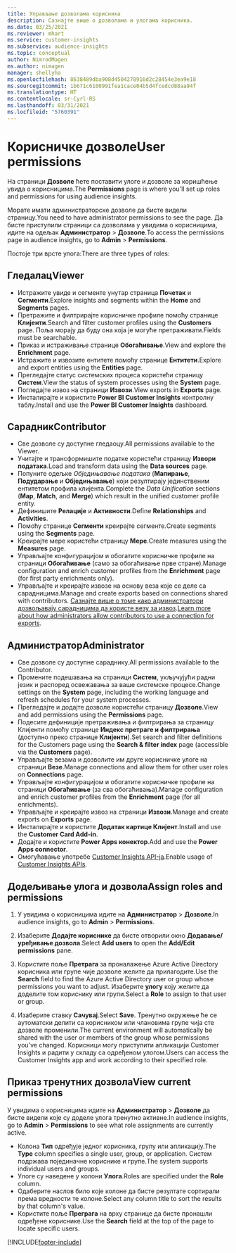 ```yaml
---
title: Управљање дозволама корисника
description: Сазнајте више о дозволама и улогама корисника.
ms.date: 03/25/2021
ms.reviewer: mhart
ms.service: customer-insights
ms.subservice: audience-insights
ms.topic: conceptual
author: NimrodMagen
ms.author: nimagen
manager: shellyha
ms.openlocfilehash: 8638489dba908d4504278916d2c28454e3ea9e18
ms.sourcegitcommit: 1b671c6100991fea1cace04b5d4fcedcd88aa94f
ms.translationtype: HT
ms.contentlocale: sr-Cyrl-RS
ms.lasthandoff: 03/31/2021
ms.locfileid: "5760391"
---
```

# <a name="user-permissions"></a><span data-ttu-id="8b85f-103">Корисничке дозволе</span><span class="sxs-lookup"><span data-stu-id="8b85f-103">User permissions</span></span>

<span data-ttu-id="8b85f-104">На страници **Дозволе** ћете поставити улоге и дозволе за коришћење увида о корисницима.</span><span class="sxs-lookup"><span data-stu-id="8b85f-104">The **Permissions** page is where you'll set up roles and permissions for using audience insights.</span></span>

<span data-ttu-id="8b85f-105">Морате имати администраторске дозволе да бисте видели страницу.</span><span class="sxs-lookup"><span data-stu-id="8b85f-105">You need to have administrator permissions to see the page.</span></span> <span data-ttu-id="8b85f-106">Да бисте приступили страници са дозволама у увидима о корисницима, идите на одељак **Администратор** > **Дозволе**.</span><span class="sxs-lookup"><span data-stu-id="8b85f-106">To access the permissions page in audience insights, go to **Admin** > **Permissions**.</span></span>

<span data-ttu-id="8b85f-107">Постоје три врсте улога:</span><span class="sxs-lookup"><span data-stu-id="8b85f-107">There are three types of roles:</span></span>

## <a name="viewer"></a><span data-ttu-id="8b85f-108">Гледалац</span><span class="sxs-lookup"><span data-stu-id="8b85f-108">Viewer</span></span>

- <span data-ttu-id="8b85f-109">Истражите увиде и сегменте унутар страница **Почетак** и **Сегменти**.</span><span class="sxs-lookup"><span data-stu-id="8b85f-109">Explore insights and segments within the **Home** and **Segments** pages.</span></span>
- <span data-ttu-id="8b85f-110">Претражите и филтрирајте корисничке профиле помоћу странице **Клијенти**.</span><span class="sxs-lookup"><span data-stu-id="8b85f-110">Search and filter customer profiles using the **Customers** page.</span></span> <span data-ttu-id="8b85f-111">Поља морају да буду она која је могуће претраживати.</span><span class="sxs-lookup"><span data-stu-id="8b85f-111">Fields must be searchable.</span></span>
- <span data-ttu-id="8b85f-112">Приказ и истраживање странице **Обогаћивање**.</span><span class="sxs-lookup"><span data-stu-id="8b85f-112">View and explore the **Enrichment** page.</span></span>
- <span data-ttu-id="8b85f-113">Истражите и извозите ентитете помоћу странице **Ентитети**.</span><span class="sxs-lookup"><span data-stu-id="8b85f-113">Explore and export entities using the **Entities** page.</span></span>
- <span data-ttu-id="8b85f-114">Прегледајте статус системских процеса користећи страницу **Систем**.</span><span class="sxs-lookup"><span data-stu-id="8b85f-114">View the status of system processes  using the **System** page.</span></span>
- <span data-ttu-id="8b85f-115">Погледајте извоз на страници **Извози**.</span><span class="sxs-lookup"><span data-stu-id="8b85f-115">View exports in **Exports** page.</span></span>
- <span data-ttu-id="8b85f-116">Инсталирајте и користите **Power BI Customer Insights** контролну таблу.</span><span class="sxs-lookup"><span data-stu-id="8b85f-116">Install and use the **Power BI Customer Insights** dashboard.</span></span>

## <a name="contributor"></a><span data-ttu-id="8b85f-117">Сарадник</span><span class="sxs-lookup"><span data-stu-id="8b85f-117">Contributor</span></span>

- <span data-ttu-id="8b85f-118">Све дозволе су доступне гледаоцу.</span><span class="sxs-lookup"><span data-stu-id="8b85f-118">All permissions available to the Viewer.</span></span>
- <span data-ttu-id="8b85f-119">Учитајте и трансформишите податке користећи страницу **Извори података**.</span><span class="sxs-lookup"><span data-stu-id="8b85f-119">Load and transform data using the **Data sources** page.</span></span>
- <span data-ttu-id="8b85f-120">Попуните одељке *Обједињавање података* (**Мапирање**, **Подударање** и **Обједињавање**) који резултирају јединственим ентитетом профила клијента.</span><span class="sxs-lookup"><span data-stu-id="8b85f-120">Complete the *Data Unification* sections (**Map**, **Match**, and **Merge**) which result in the unified customer profile entity.</span></span>
- <span data-ttu-id="8b85f-121">Дефинишите **Релације** и **Активности**.</span><span class="sxs-lookup"><span data-stu-id="8b85f-121">Define **Relationships** and **Activities**.</span></span>
- <span data-ttu-id="8b85f-122">Помоћу странице **Сегменти** креирајте сегменте.</span><span class="sxs-lookup"><span data-stu-id="8b85f-122">Create segments using the **Segments** page.</span></span>
- <span data-ttu-id="8b85f-123">Креирајте мере користећи страницу **Мере**.</span><span class="sxs-lookup"><span data-stu-id="8b85f-123">Create measures using the **Measures** page.</span></span>
- <span data-ttu-id="8b85f-124">Управљајте конфигурацијом и обогатите корисничке профиле на страници **Обогаћивање** (само за обогаћивање прве стране).</span><span class="sxs-lookup"><span data-stu-id="8b85f-124">Manage configuration and enrich customer profiles from the **Enrichment** page (for first party enrichments only).</span></span>
- <span data-ttu-id="8b85f-125">Управљајте и креирајте извозе на основу веза које се деле са сарадницима.</span><span class="sxs-lookup"><span data-stu-id="8b85f-125">Manage and create exports based on connections shared with contributors.</span></span> <span data-ttu-id="8b85f-126">[Сазнајте више о томе како администратори дозвољавају сарадницима да користе везу за извоз](connections.md#allow-contributors-to-use-a-connection-for-exports).</span><span class="sxs-lookup"><span data-stu-id="8b85f-126">[Learn more about how administrators allow contributors to use a connection for exports](connections.md#allow-contributors-to-use-a-connection-for-exports).</span></span>

## <a name="administrator"></a><span data-ttu-id="8b85f-127">Администратор</span><span class="sxs-lookup"><span data-stu-id="8b85f-127">Administrator</span></span>

- <span data-ttu-id="8b85f-128">Све дозволе су доступне сараднику.</span><span class="sxs-lookup"><span data-stu-id="8b85f-128">All permissions available to the Contributor.</span></span>
- <span data-ttu-id="8b85f-129">Промените подешавања на страници **Систем**, укључујући радни језик и распоред освежавања за ваше системске процесе.</span><span class="sxs-lookup"><span data-stu-id="8b85f-129">Change settings on the **System** page, including the working language and refresh schedules for your system processes.</span></span>
- <span data-ttu-id="8b85f-130">Прегледајте и додајте дозволе користећи страницу **Дозволе**.</span><span class="sxs-lookup"><span data-stu-id="8b85f-130">View and add permissions using the **Permissions** page.</span></span>
- <span data-ttu-id="8b85f-131">Подесите дефиниције претраживања и филтрирања за страницу Клијенти помоћу странице **Индекс претраге и филтрирања** (доступно преко странице **Клијенти**).</span><span class="sxs-lookup"><span data-stu-id="8b85f-131">Set search and filter definitions for the Customers page using the **Search & filter index** page (accessible via the **Customers** page).</span></span>
- <span data-ttu-id="8b85f-132">Управљајте везама и дозволите им друге корисничке улоге на страници **Везе**.</span><span class="sxs-lookup"><span data-stu-id="8b85f-132">Manage connections and allow them for other user roles on **Connections** page.</span></span>
- <span data-ttu-id="8b85f-133">Управљајте конфигурацијом и обогатите корисничке профиле на страници **Обогаћивање** (за сва обогаћивања).</span><span class="sxs-lookup"><span data-stu-id="8b85f-133">Manage configuration and enrich customer profiles from the **Enrichment** page (for all enrichments).</span></span>
- <span data-ttu-id="8b85f-134">Управљајте и креирајте извоз на страници **Извози**.</span><span class="sxs-lookup"><span data-stu-id="8b85f-134">Manage and create exports on **Exports** page.</span></span>
- <span data-ttu-id="8b85f-135">Инсталирајте и користите **Додатак картице Клијент**.</span><span class="sxs-lookup"><span data-stu-id="8b85f-135">Install and use the **Customer Card Add-in**.</span></span>
- <span data-ttu-id="8b85f-136">Додајте и користите **Power Apps конектор**.</span><span class="sxs-lookup"><span data-stu-id="8b85f-136">Add and use the **Power Apps connector**.</span></span>
- <span data-ttu-id="8b85f-137">Омогућавање употребе [Customer Insights API-ја](apis.md).</span><span class="sxs-lookup"><span data-stu-id="8b85f-137">Enable usage of [Customer Insights APIs](apis.md).</span></span>

## <a name="assign-roles-and-permissions"></a><span data-ttu-id="8b85f-138">Додељивање улога и дозвола</span><span class="sxs-lookup"><span data-stu-id="8b85f-138">Assign roles and permissions</span></span>

1. <span data-ttu-id="8b85f-139">У увидима о корисницима идите на **Администратор** > **Дозволе**.</span><span class="sxs-lookup"><span data-stu-id="8b85f-139">In audience insights, go to **Admin** > **Permissions**.</span></span>

1. <span data-ttu-id="8b85f-140">Изаберите **Додајте кориснике** да бисте отворили окно **Додавање/уређивање дозвола**.</span><span class="sxs-lookup"><span data-stu-id="8b85f-140">Select **Add users** to open the **Add/Edit permissions** pane.</span></span>

1. <span data-ttu-id="8b85f-141">Користите поље **Претрага** за проналажење Azure Active Directory корисника или групе чије дозволе желите да прилагодите.</span><span class="sxs-lookup"><span data-stu-id="8b85f-141">Use the **Search** field to find the Azure Active Directory user or group whose permissions you want to adjust.</span></span> <span data-ttu-id="8b85f-142">Изаберите **улогу** коју желите да доделите том кориснику или групи.</span><span class="sxs-lookup"><span data-stu-id="8b85f-142">Select a **Role** to assign to that user or group.</span></span>

1. <span data-ttu-id="8b85f-143">Изаберите ставку **Сачувај**.</span><span class="sxs-lookup"><span data-stu-id="8b85f-143">Select **Save**.</span></span> <span data-ttu-id="8b85f-144">Тренутно окружење ће се аутоматски делити са корисником или члановима групе чија сте дозволе променили.</span><span class="sxs-lookup"><span data-stu-id="8b85f-144">The current environment will automatically be shared with the user or members of the group whose permissions you've changed.</span></span> <span data-ttu-id="8b85f-145">Корисници могу приступити апликацији Customer Insights и радити у складу са одређеном улогом.</span><span class="sxs-lookup"><span data-stu-id="8b85f-145">Users can access the Customer Insights app and work according to their specified role.</span></span>

## <a name="view-current-permissions"></a><span data-ttu-id="8b85f-146">Приказ тренутних дозвола</span><span class="sxs-lookup"><span data-stu-id="8b85f-146">View current permissions</span></span>

<span data-ttu-id="8b85f-147">У увидима о корисницима идите на **Администратор** > **Дозволе** да бисте видели које су доделе улога тренутно активне.</span><span class="sxs-lookup"><span data-stu-id="8b85f-147">In audience insights, go to **Admin** > **Permissions** to see what role assignments are currently active.</span></span>

- <span data-ttu-id="8b85f-148">Колона **Тип** одређује једног корисника, групу или апликацију.</span><span class="sxs-lookup"><span data-stu-id="8b85f-148">The **Type** column specifies a single user, group, or application.</span></span> <span data-ttu-id="8b85f-149">Систем подржава појединачне кориснике и групе.</span><span class="sxs-lookup"><span data-stu-id="8b85f-149">The system supports individual users and groups.</span></span>
- <span data-ttu-id="8b85f-150">Улоге су наведене у колони **Улога**.</span><span class="sxs-lookup"><span data-stu-id="8b85f-150">Roles are specified under the **Role** column.</span></span>
- <span data-ttu-id="8b85f-151">Одаберите наслов било које колоне да бисте резултате сортирали према вредности те колоне.</span><span class="sxs-lookup"><span data-stu-id="8b85f-151">Select any column title to sort the results by that column's value.</span></span>
- <span data-ttu-id="8b85f-152">Користите поље **Преграга** на врху странице да бисте пронашли одређене кориснике.</span><span class="sxs-lookup"><span data-stu-id="8b85f-152">Use the **Search** field at the top of the page to locate specific users.</span></span>


[!INCLUDE[footer-include](../includes/footer-banner.md)]
